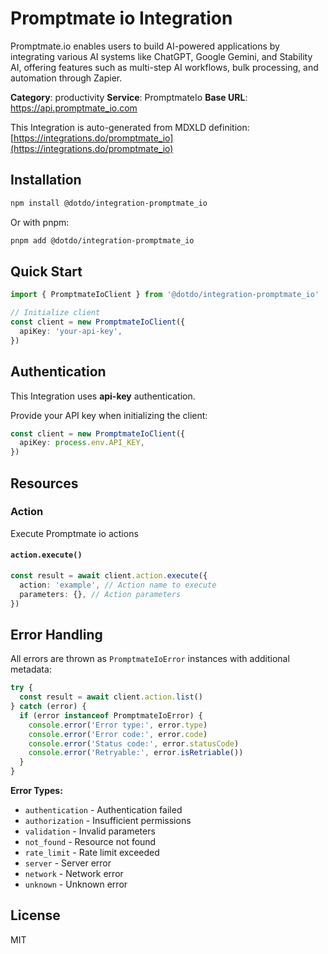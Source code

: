 # Promptmate io Integration

Promptmate.io enables users to build AI-powered applications by integrating various AI systems like ChatGPT, Google Gemini, and Stability AI, offering features such as multi-step AI workflows, bulk processing, and automation through Zapier.

**Category**: productivity
**Service**: PromptmateIo
**Base URL**: https://api.promptmate_io.com

This Integration is auto-generated from MDXLD definition: [https://integrations.do/promptmate_io](https://integrations.do/promptmate_io)

## Installation

```bash
npm install @dotdo/integration-promptmate_io
```

Or with pnpm:

```bash
pnpm add @dotdo/integration-promptmate_io
```

## Quick Start

```typescript
import { PromptmateIoClient } from '@dotdo/integration-promptmate_io'

// Initialize client
const client = new PromptmateIoClient({
  apiKey: 'your-api-key',
})
```

## Authentication

This Integration uses **api-key** authentication.

Provide your API key when initializing the client:

```typescript
const client = new PromptmateIoClient({
  apiKey: process.env.API_KEY,
})
```

## Resources

### Action

Execute Promptmate io actions

#### `action.execute()`

```typescript
const result = await client.action.execute({
  action: 'example', // Action name to execute
  parameters: {}, // Action parameters
})
```

## Error Handling

All errors are thrown as `PromptmateIoError` instances with additional metadata:

```typescript
try {
  const result = await client.action.list()
} catch (error) {
  if (error instanceof PromptmateIoError) {
    console.error('Error type:', error.type)
    console.error('Error code:', error.code)
    console.error('Status code:', error.statusCode)
    console.error('Retryable:', error.isRetriable())
  }
}
```

**Error Types:**

- `authentication` - Authentication failed
- `authorization` - Insufficient permissions
- `validation` - Invalid parameters
- `not_found` - Resource not found
- `rate_limit` - Rate limit exceeded
- `server` - Server error
- `network` - Network error
- `unknown` - Unknown error

## License

MIT
